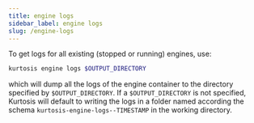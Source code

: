 ```yaml
---
title: engine logs
sidebar_label: engine logs
slug: /engine-logs
---
```


To get logs for all existing (stopped or running) engines, use:

```bash
kurtosis engine logs $OUTPUT_DIRECTORY
```

which will dump all the logs of the engine container to the directory specified by `$OUTPUT_DIRECTORY`. If a `$OUTPUT_DIRECTORY` is not specified, Kurtosis will default to writing the logs in a folder named according the schema `kurtosis-engine-logs--TIMESTAMP` in the working directory.

